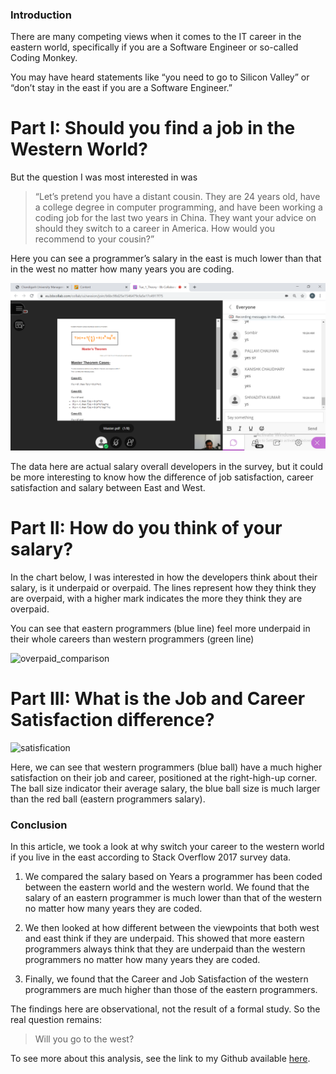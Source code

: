 ### Introduction
There are many competing views when it comes to the IT career in the eastern world, specifically if you are a Software Engineer or so-called Coding Monkey.

You may have heard statements like “you need to go to Silicon Valley” or “don’t stay in the east if you are a Software Engineer.”

# Part I: Should you find a job in the Western World?
But the question I was most interested in was
> “Let’s pretend you have a distant cousin. They are 24 years old, have a college degree in computer programming, and have been working a coding job for the last two years in China. They want your advice on should they switch to a career in America. How would you recommend to your cousin?”

Here you can see a programmer’s salary in the east is much lower than that in the west no matter how many years you are coding.

![salary_comparison](c1.PNG)

The data here are actual salary overall developers in the survey, but it could be more interesting to know how the difference of job satisfaction, career satisfaction and salary between East and West.

# Part II: How do you think of your salary?
In the chart below, I was interested in how the developers think about their salary, is it underpaid or overpaid. The lines represent how they think they are overpaid, with a higher mark indicates the more they think they are overpaid.

You can see that eastern programmers (blue line) feel more underpaid in their whole careers than western programmers (green line)

![overpaid_comparison](pic2.png)

# Part III: What is the Job and Career Satisfaction difference?

![satisfication](pic3.png)

Here, we can see that western programmers (blue ball) have a much higher satisfaction on their job and career, positioned at the right-high-up corner.
The ball size indicator their average salary, the blue ball size is much larger than the red ball (eastern programmers salary).

### Conclusion
In this article, we took a look at why switch your career to the western world if you live in the east according to Stack Overflow 2017 survey data.

1. We compared the salary based on Years a programmer has been coded between the eastern world and the western world. We found that the salary of an eastern programmer is much lower than that of the western no matter how many years they are coded.

2. We then looked at how different between the viewpoints that both west and east think if they are underpaid. This showed that more eastern programmers always think that they are underpaid than the western programmers no matter how many years they are coded.

3. Finally, we found that the Career and Job Satisfaction of the western programmers are much higher than those of the eastern programmers.


The findings here are observational, not the result of a formal study. So the real question remains:

> Will you go to the west?

To see more about this analysis, see the link to my Github available [here](https://github.com/joshuayeung/Write-A-Data-Science-Blog-Post/blob/master/Write%20a%20Data%20Science%20Blog%20Post.ipynb).
